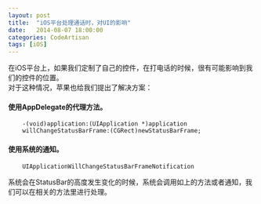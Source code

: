 ```yaml
---
layout: post
title:  "iOS平台处理通话时，对UI的影响"
date:   2014-08-07 18:00:00
categories: CodeArtisan
tags: [iOS]
---
```


在iOS平台上，如果我们定制了自己的控件，在打电话的时候，很有可能影响到我们的控件的位置。  
对于这种情况，苹果也给我们提出了解决方案：


#### 使用AppDelegate的代理方法。  

~~~
	-(void)application:(UIApplication *)application
	willChangeStatusBarFrame:(CGRect)newStatusBarFrame;
~~~

#### 使用系统的通知。  
~~~
	UIApplicationWillChangeStatusBarFrameNotification
~~~

系统会在StatusBar的高度发生变化的时候，系统会调用如上的方法或者通知，我们可以在相关的方法里进行处理。
